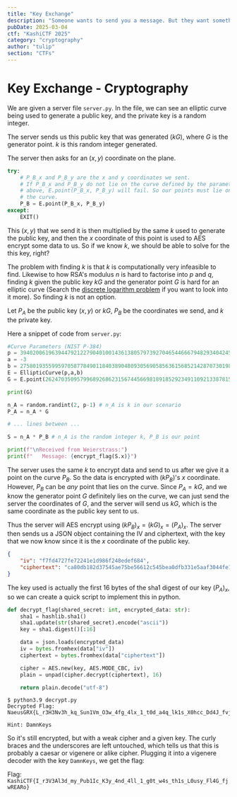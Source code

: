 ```yaml
---
title: "Key Exchange"
description: "Someone wants to send you a message. But they want something from you first."
pubDate: 2025-03-04
ctf: "KashiCTF 2025"
category: "cryptography"
author: "tulip"
section: "CTFs"
---
```


# Key Exchange - Cryptography

We are given a server file `server.py`. In the file, we can see an elliptic curve being used to generate a public key, and the private key is a random integer.

The server sends us this public key that was generated $(kG)$, where $G$ is the generator point. $k$ is this random integer generated. 

The server then asks for an $(x,y)$ coordinate on the plane.

```py
try:
    # P_B_x and P_B_y are the x and y coordinates we sent.
    # If P_B_x and P_B_y do not lie on the curve defined by the parameters
    # above, E.point(P_B_x, P_B_y) will fail. So our points must lie on 
    # the curve.
    P_B = E.point(P_B_x, P_B_y)
except:
    EXIT()
```

This $(x,y)$ that we send it is then multiplied by the same $k$ used to generate the public key, and then the $x$ coordinate of this point is used to AES encrypt some data to us. So if we know $k$, we should be able to solve for the this key, right?

The problem with finding $k$ is that $k$ is computationally very infeasible to find. Likewise to how RSA's modulus $n$ is hard to factorise into $p$ and $q$, finding $k$ given the public key $kG$ and the generator point $G$ is hard for an elliptic curve (Search the [discrete logarithm problem](https://enigbe.medium.com/about-elliptic-curves-and-dlp-ed76c5e27497) if you want to look into it more). So finding $k$ is not an option.

Let $P_A$ be the public key $(x,y)$ or $kG$, $P_B$ be the coordinates we send, and $k$ the private key.

Here a snippet of code from `server.py`:

```py
#Curve Parameters (NIST P-384)
p = 3940200619639447921227904010014361380579739270465446667948293404245721771496870329047266088258938001861606973112319
a = -3
b = 27580193559959705877849011840389048093056905856361568521428707301988689241309860865136260764883745107765439761230575
E = EllipticCurve(p,a,b)
G = E.point(26247035095799689268623156744566981891852923491109213387815615900925518854738050089022388053975719786650872476732087,8325710961489029985546751289520108179287853048861315594709205902480503199884419224438643760392947333078086511627871)

print(G)

n_A = random.randint(2, p-1) # n_A is k in our scenario
P_A = n_A * G

# ... lines between ...

S = n_A * P_B # n_A is the random integer k, P_B is our point

print(f"\nReceived from Weierstrass:")
print(f"   Message: {encrypt_flag(S.x)}")
```

The server uses the same $k$ to encrypt data and send to us after we give it a point on the curve $P_B$. So the data is encrypted with $(kP_{B})$'s $x$ coordinate. However, $P_B$ can be *any* point that lies on the curve. Since $P_A = kG$, and we know the generator point $G$ definitely lies on the curve, we can just send the server the coordinates of $G$, and the server will send us $kG$, which is the same coordinate as the public key sent to us.

Thus the server will AES encrypt using $(kP_B)_x = (kG)_x = (P_A)_x$. The server then sends us a JSON object containing the IV and ciphertext, with the key that we now know since it is the $x$ coordinate of the public key.

```json
{
    "iv": "f7fd4727fe72241e1d986f248edef684",
    "ciphertext": "ca80db182d37545ae75be56612c545bea0dfb331e5aaf3044fe13cc7791252ad79748f8bba7860e48527720c6d1b86ed2bf0e00ddd2e0661493856bd2d80d6ccf13e7bae217f0ead1b06cc8c522d191880d35e884a539302bae99a44f201f418"
}
```

The key used is actually the first 16 bytes of the sha1 digest of our key $(P_A)_x$, so we can create a quick script to implement this in python.

```py
def decrypt_flag(shared_secret: int, encrypted_data: str):
    sha1 = hashlib.sha1()
    sha1.update(str(shared_secret).encode("ascii"))
    key = sha1.digest()[:16]

    data = json.loads(encrypted_data)
    iv = bytes.fromhex(data["iv"])
    ciphertext = bytes.fromhex(data["ciphertext"])

    cipher = AES.new(key, AES.MODE_CBC, iv)
    plain = unpad(cipher.decrypt(ciphertext), 16)

    return plain.decode("utf-8")
```

```
$ python3.9 decrypt.py
Decrypted Flag: NaeusGRX{L_r3H3Nv3h_kq_Sun1Vm_O3w_4fg_4lx_1_t0d_a4q_lk1s_X0hcc_Dd4J_fvjBIYJr}

Hint: DamnKeys
```

So it's still encrypted, but with a weak cipher and a given key. The curly braces and the underscores are left untouched, which tells us that this is probably a caesar or vigenere or alike cipher. Plugging it into a vigenere decoder with the key `DamnKeys`, we get the flag:

Flag: `KashiCTF{I_r3V3Al3d_my_Pub1Ic_K3y_4nd_4ll_1_g0t_w4s_th1s_L0usy_Fl4G_fjwREARo}`

